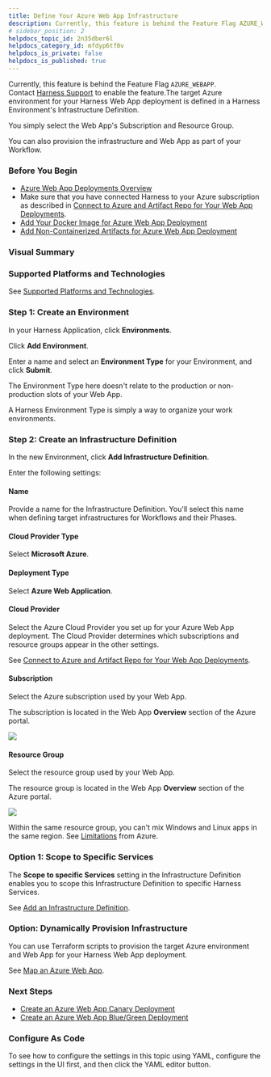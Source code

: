 ```yaml
---
title: Define Your Azure Web App Infrastructure
description: Currently, this feature is behind the Feature Flag AZURE_WEBAPP. Contact Harness Support to enable the feature. The target Azure environment for your Harness Web App deployment is defined in a Harnes…
# sidebar_position: 2
helpdocs_topic_id: 2n35dber6l
helpdocs_category_id: mfdyp6tf0v
helpdocs_is_private: false
helpdocs_is_published: true
---
```


Currently, this feature is behind the Feature Flag `AZURE_WEBAPP`. Contact [Harness Support](https://mail.google.com/mail/?view=cm&fs=1&tf=1&to=support@harness.io) to enable the feature.The target Azure environment for your Harness Web App deployment is defined in a Harness Environment's Infrastructure Definition.

You simply select the Web App's Subscription and Resource Group.

You can also provision the infrastructure and Web App as part of your Workflow.

### Before You Begin

* [Azure Web App Deployments Overview](azure-web-app-deployments-overview.md)
* Make sure that you have connected Harness to your Azure subscription as described in [Connect to Azure and Artifact Repo for Your Web App Deployments](connect-to-azure-for-web-app-deployments.md).
* [Add Your Docker Image for Azure Web App Deployment](add-your-docker-image-for-azure-web-app-deployment.md)
* [Add Non-Containerized Artifacts for Azure Web App Deployment](add-a-non-containerized-artifacts-for-azure-web-app-deployment.md)

### Visual Summary

### Supported Platforms and Technologies

See [Supported Platforms and Technologies](../../../starthere-firstgen/supported-platforms.md).

### Step 1: Create an Environment

In your Harness Application, click **Environments**.

Click **Add Environment**.

Enter a name and select an **Environment Type** for your Environment, and click **Submit**.

The Environment Type here doesn't relate to the production or non-production slots of your Web App.

A Harness Environment Type is simply a way to organize your work environments.

### Step 2: Create an Infrastructure Definition

In the new Environment, click **Add Infrastructure Definition**.

Enter the following settings:

#### Name

Provide a name for the Infrastructure Definition. You'll select this name when defining target infrastructures for Workflows and their Phases.

#### Cloud Provider Type

Select **Microsoft Azure**.

#### Deployment Type

Select **Azure Web Application**.

#### Cloud Provider

Select the Azure Cloud Provider you set up for your Azure Web App deployment. The Cloud Provider determines which subscriptions and resource groups appear in the other settings.

See [Connect to Azure and Artifact Repo for Your Web App Deployments](connect-to-azure-for-web-app-deployments.md).

#### Subscription

Select the Azure subscription used by your Web App.

The subscription is located in the Web App **Overview** section of the Azure portal.

![](./static/define-your-azure-web-app-infrastructure-04.png)

#### Resource Group

Select the resource group used by your Web App.

The resource group is located in the Web App **Overview** section of the Azure portal.

![](./static/define-your-azure-web-app-infrastructure-05.png)

Within the same resource group, you can't mix Windows and Linux apps in the same region. See [Limitations](https://docs.microsoft.com/en-us/azure/app-service/overview#limitations) from Azure.

### Option 1: Scope to Specific Services

The **Scope to specific Services** setting in the Infrastructure Definition enables you to scope this Infrastructure Definition to specific Harness Services.

See [Add an Infrastructure Definition](../../model-cd-pipeline/environments/infrastructure-definitions.md).

### Option: Dynamically Provision Infrastructure

You can use Terraform scripts to provision the target Azure environment and Web App for your Harness Web App deployment.

See [Map an Azure Web App](../../terraform-category/mapgcp-kube-terraform-infra.md#option-7-map-an-azure-web-app).

### Next Steps

* [Create an Azure Web App Canary Deployment](create-an-azure-web-app-canary-deployment.md)
* [Create an Azure Web App Blue/Green Deployment](create-an-azure-web-app-blue-green-deployment.md)

### Configure As Code

To see how to configure the settings in this topic using YAML, configure the settings in the UI first, and then click the YAML editor button.

